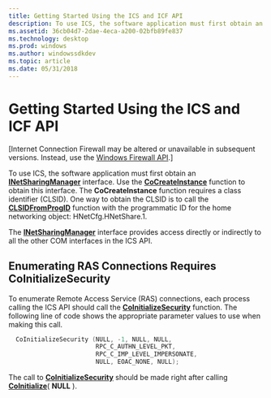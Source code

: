 ```yaml
---
title: Getting Started Using the ICS and ICF API
description: To use ICS, the software application must first obtain an INetSharingManager interface.
ms.assetid: 36cb04d7-2dae-4eca-a200-02bfb89fe837
ms.technology: desktop
ms.prod: windows
ms.author: windowssdkdev
ms.topic: article
ms.date: 05/31/2018
---
```


# Getting Started Using the ICS and ICF API

\[Internet Connection Firewall may be altered or unavailable in subsequent versions. Instead, use the [Windows Firewall API](windows-firewall-start-page.md).\]

To use ICS, the software application must first obtain an [**INetSharingManager**](/previous-versions/windows/desktop/api/NetCon/nn-netcon-inetsharingmanager) interface. Use the [**CoCreateInstance**](https://www.bing.com/search?q=**CoCreateInstance**) function to obtain this interface. The **CoCreateInstance** function requires a class identifier (CLSID). One way to obtain the CLSID is to call the [**CLSIDFromProgID**](https://www.bing.com/search?q=**CLSIDFromProgID**) function with the programmatic ID for the home networking object: HNetCfg.HNetShare.1.

The [**INetSharingManager**](/previous-versions/windows/desktop/api/NetCon/nn-netcon-inetsharingmanager) interface provides access directly or indirectly to all the other COM interfaces in the ICS API.

## Enumerating RAS Connections Requires CoInitializeSecurity

To enumerate Remote Access Service (RAS) connections, each process calling the ICS API should call the [**CoInitializeSecurity**](https://www.bing.com/search?q=**CoInitializeSecurity**) function. The following line of code shows the appropriate parameter values to use when making this call.


```C++
  CoInitializeSecurity (NULL, -1, NULL, NULL,
                        RPC_C_AUTHN_LEVEL_PKT,
                        RPC_C_IMP_LEVEL_IMPERSONATE,
                        NULL, EOAC_NONE, NULL);
```



The call to [**CoInitializeSecurity**](https://www.bing.com/search?q=**CoInitializeSecurity**) should be made right after calling [**CoInitialize**](https://www.bing.com/search?q=**CoInitialize**)( **NULL** ).

 

 




